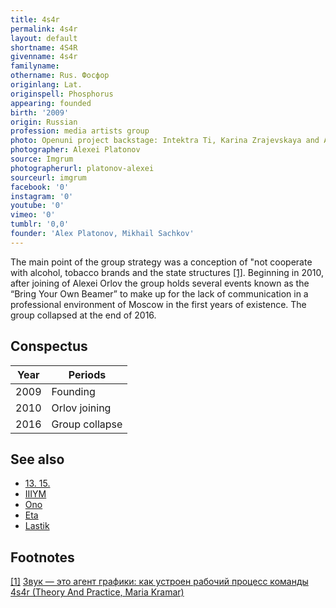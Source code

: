 ```yaml
---
title: 4s4r
permalink: 4s4r
layout: default
shortname: 4S4R
givenname: 4s4r
familyname:
othername: Rus. Фосфор
originlang: Lat.
originspell: Phosphorus
appearing: founded
birth: '2009'
origin: Russian
profession: media artists group
photo: Openuni project backstage: Intektra Ti, Karina Zrajevskaya and Alexei Orlov
photographer: Alexei Platonov
source: Imgrum
photographerurl: platonov-alexei
sourceurl: imgrum
facebook: '0'
instagram: '0'
youtube: '0'
vimeo: '0'
tumblr: '0,0'
founder: 'Alex Platonov, Mikhail Sachkov'
---
```


The main point of the group strategy was a conception of "not cooperate with alcohol, tobacco brands and the state structures <span id="a1">[\[1\]](#f1)</span>. Beginning in 2010, after joining of Alexei Orlov the group holds several events known as the “Bring Your Own Beamer” to make up for the lack of communication in a professional environment of Moscow in the first years of existence. The group collapsed at the end of 2016.

## Conspectus

|Year|Periods|
|----|-----|
|2009|Founding|
|2010|Orlov joining|
|2016|Group collapse|

## See also

+ [13. 15.](13-15)
+ [IIIYM](iiiym)
+ [Ono](ono)
+ [Eta](eta)
+ [Lastik](lastik)

## Footnotes

[[1]](#a1) <span id="f1"></span> [Звук — это агент графики: как устроен рабочий процесс команды 4s4r (Theory And Practice, Maria Kramar)](https://special.theoryandpractice.ru/4s4r)
